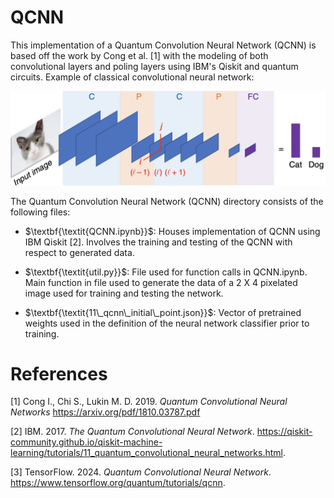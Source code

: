 # QCNN

This implementation of a Quantum Convolution Neural Network (QCNN) is based off the work by Cong et al. [1] with the modeling of both convolutional layers and poling layers using IBM's Qiskit and quantum circuits. Example of classical convolutional neural network:

![alt text](./CCNN.png)

The Quantum Convolution Neural Network (QCNN) directory consists of the following files:

- $\textbf{\textit{QCNN.ipynb}}$: Houses implementation of QCNN using IBM Qiskit [2]. Involves the training and testing of the QCNN with respect to generated data.

- $\textbf{\textit{util.py}}$: File used for function calls in QCNN.ipynb. Main function in file used to generate the data of a $2$ X $4$ pixelated image used for training and testing the network.

- $\textbf{\textit{11\_qcnn\_initial\_point.json}}$: Vector of pretrained weights used in the definition of the neural network classifier prior to training.


# References

[1] Cong I., Chi S., Lukin M. D. 2019. $\textit{Quantum Convolutional Neural Networks}$ https://arxiv.org/pdf/1810.03787.pdf

[2] IBM. 2017. $\textit{The Quantum Convolutional Neural Network}$. https://qiskit-community.github.io/qiskit-machine-learning/tutorials/11_quantum_convolutional_neural_networks.html.

[3] TensorFlow. 2024. $\textit{Quantum Convolutional Neural Network}$. https://www.tensorflow.org/quantum/tutorials/qcnn.